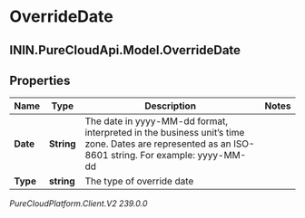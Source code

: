 # OverrideDate

## ININ.PureCloudApi.Model.OverrideDate

## Properties

|Name | Type | Description | Notes|
|------------ | ------------- | ------------- | -------------|
| **Date** | **String** | The date in yyyy-MM-dd format, interpreted in the business unit’s time zone. Dates are represented as an ISO-8601 string. For example: yyyy-MM-dd | |
| **Type** | **string** | The type of override date | |



_PureCloudPlatform.Client.V2 239.0.0_
